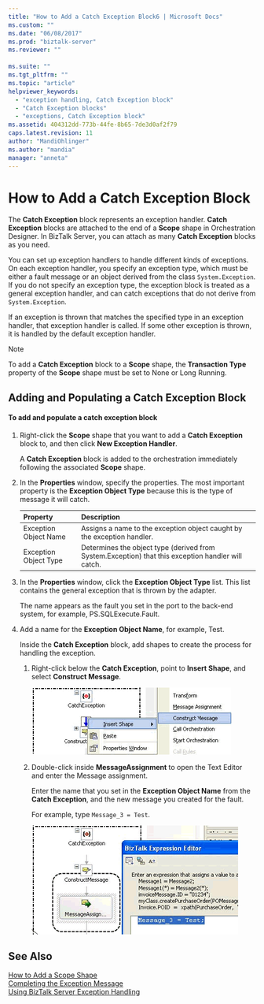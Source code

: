 ```yaml
---
title: "How to Add a Catch Exception Block6 | Microsoft Docs"
ms.custom: ""
ms.date: "06/08/2017"
ms.prod: "biztalk-server"
ms.reviewer: ""

ms.suite: ""
ms.tgt_pltfrm: ""
ms.topic: "article"
helpviewer_keywords: 
  - "exception handling, Catch Exception block"
  - "Catch Exception blocks"
  - "exceptions, Catch Exception block"
ms.assetid: 404312dd-773b-44fe-8b65-7de3d0af2f79
caps.latest.revision: 11
author: "MandiOhlinger"
ms.author: "mandia"
manager: "anneta"
---
```

# How to Add a Catch Exception Block
The **Catch Exception** block represents an exception handler. **Catch Exception** blocks are attached to the end of a **Scope** shape in Orchestration Designer. In BizTalk Server, you can attach as many **Catch Exception** blocks as you need.  
  
 You can set up exception handlers to handle different kinds of exceptions. On each exception handler, you specify an exception type, which must be either a fault message or an object derived from the class `System.Exception`. If you do not specify an exception type, the exception block is treated as a general exception handler, and can catch exceptions that do not derive from `System.Exception`.  
  
 If an exception is thrown that matches the specified type in an exception handler, that exception handler is called. If some other exception is thrown, it is handled by the default exception handler.  
  
> [!NOTE]
>  To add a **Catch Exception** block to a **Scope** shape, the **Transaction Type** property of the **Scope** shape must be set to None or Long Running.  
  
## Adding and Populating a Catch Exception Block  
  
#### To add and populate a catch exception block  
  
1.  Right-click the **Scope** shape that you want to add a **Catch Exception** block to, and then click **New Exception Handler**.  
  
     A **Catch Exception** block is added to the orchestration immediately following the associated **Scope** shape.  
  
2.  In the **Properties** window, specify the properties. The most important property is the **Exception Object Type** because this is the type of message it will catch.  
  
    |Property|Description|  
    |--------------|-----------------|  
    |Exception Object Name|Assigns a name to the exception object caught by the exception handler.|  
    |Exception Object Type|Determines the object type (derived from System.Exception) that this exception handler will catch.|  
  
3.  In the **Properties** window, click the **Exception Object Type** list. This list contains the general exception that is thrown by the adapter.  
  
     The name appears as the fault you set in the port to the back-end system, for example, PS.SQLExecute.Fault.  
  
4.  Add a name for the **Exception Object Name**, for example, Test.  
  
     Inside the **Catch Exception** block, add shapes to create the process for handling the exception.  
  
    1.  Right-click below the **Catch Exception**, point to **Insert Shape**, and select **Construct Message**.  
  
         ![](../core/media/siebeladapter-20-exceptionhandling-constructmessage.gif "SiebelAdapter_20_ExceptionHandling_ConstructMessage")  
  
    2.  Double-click inside **MessageAssignment** to open the Text Editor and enter the Message assignment.  
  
         Enter the name that you set in the **Exception Object Name** from the **Catch Exception**, and the new message you created for the fault.  
  
         For example, type `Message_3 = Test`.  
  
         ![](../core/media/siebeladapter-21-exceptionhandling-message3test.gif "SiebelAdapter_21_ExceptionHandling_Message3Test")  
  
## See Also  
 [How to Add a Scope Shape](../core/how-to-add-a-scope-shape1.md)   
 [Completing the Exception Message](../core/completing-the-exception-message3.md)   
 [Using BizTalk Server Exception Handling](../core/using-biztalk-server-exception-handling2.md)